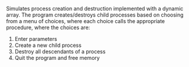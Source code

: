 Simulates process creation and destruction implemented with a dynamic array.
The program creates/destroys child processes based on choosing from a menu of choices, where each choice calls the appropriate procedure, where the choices are:
1) Enter parameters
2) Create a new child process
3) Destroy all descendants of a process
4) Quit the program and free memory
